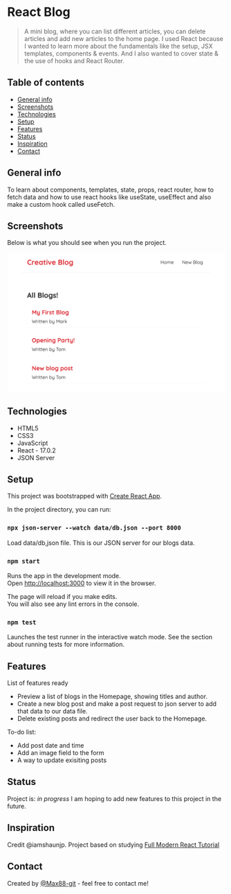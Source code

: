 # React Blog

> A mini blog, where you can list different articles, you can delete articles and add new articles to the home page. I used React because I wanted to learn more about the fundamentals like the setup, JSX templates, components & events. And I also wanted to cover state & the use of hooks and React Router.

## Table of contents

- [General info](#general-info)
- [Screenshots](#screenshots)
- [Technologies](#technologies)
- [Setup](#setup)
- [Features](#features)
- [Status](#status)
- [Inspiration](#inspiration)
- [Contact](#contact)

## General info

To learn about components, templates, state, props, react router, how to fetch data and how to use react hooks like useState, useEffect and also make a custom hook called useFetch.

## Screenshots

Below is what you should see when you run the project.

![Example screenshot](./img/screenshot.png)

## Technologies

- HTML5
- CSS3
- JavaScript
- React - 17.0.2
- JSON Server

## Setup

This project was bootstrapped with [Create React App](https://github.com/facebook/create-react-app).

In the project directory, you can run:

### `npx json-server --watch data/db.json --port 8000`

Load data/db,json file. This is our JSON server for our blogs data.

### `npm start`

Runs the app in the development mode.\
Open [http://localhost:3000](http://localhost:3000) to view it in the browser.

The page will reload if you make edits.\
You will also see any lint errors in the console.

### `npm test`

Launches the test runner in the interactive watch mode.
See the section about running tests for more information.

## Features

List of features ready

- Preview a list of blogs in the Homepage, showing titles and author.
- Create a new blog post and make a post request to json server to add that data to our data file.
- Delete existing posts and redirect the user back to the Homepage.

To-do list:

- Add post date and time
- Add an image field to the form
- A way to update exisiting posts

## Status

Project is: _in progress_ I am hoping to add new features to this project in the future.

## Inspiration

Credit @iamshaunjp. Project based on studying [Full Modern React Tutorial](https://github.com/iamshaunjp/Complete-React-Tutorial)

## Contact

Created by [@Max88-git](mlockwood@hotmail.co.uk/) - feel free to contact me!

